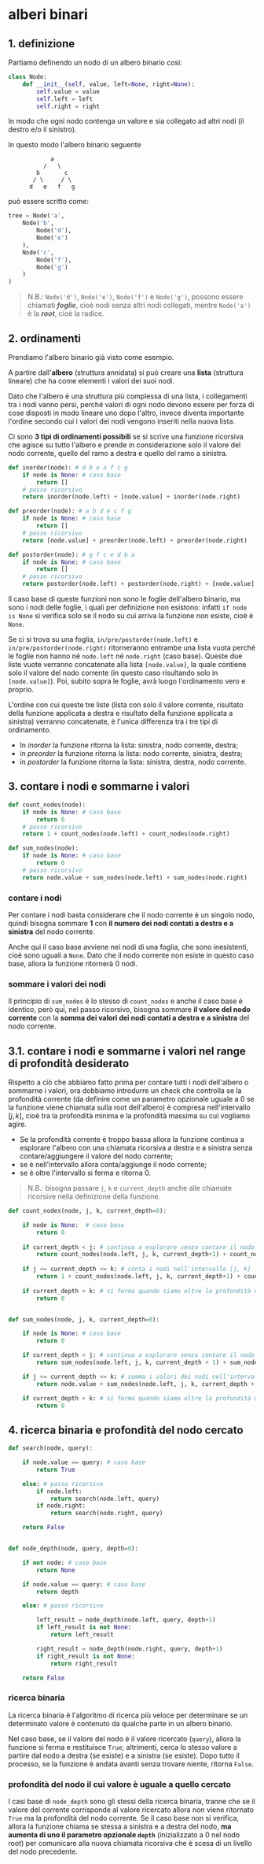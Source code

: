 # alberi binari

## 1. definizione
Partiamo definendo un nodo di un albero binario così:

``` python
class Node:
    def __init__(self, value, left=None, right=None):
        self.value = value
        self.left = left
        self.right = right
```

In modo che ogni nodo contenga un valore e sia collegato ad altri nodi (il destro e/o il sinistro).

In questo modo l'albero binario seguente

```
            a
          /   \
        b       c
       / \     / \
	  d   e   f   g
```

può essere scritto come:

``` python
tree = Node('a',
	Node('b', 
		Node('d'),
		Node('e')
	),
	Node('c',
		Node('f'),
		Node('g')
	)
)
```

> N.B.: `Node('d')`, `Node('e')`, `Node('f')` e `Node('g')`, possono essere chiamati ***foglie***, cioè nodi senza altri nodi collegati, mentre `Node('a')` è la ***root***, cioè la radice.

## 2. ordinamenti
Prendiamo l'albero binario già visto come esempio.

A partire dall'**albero** (struttura annidata) si può creare una **lista** (struttura lineare) che ha come elementi i valori dei suoi nodi.

Dato che l'albero è una struttura più complessa di una lista, i collegamenti tra i nodi vanno persi, perché valori di ogni nodo devono essere per forza di cose disposti in modo lineare uno dopo l'altro, invece diventa importante l'ordine secondo cui i valori dei nodi vengono inseriti nella nuova lista.

Ci sono **3 tipi di ordinamenti possibili** se si scrive una funzione ricorsiva che agisce su tutto l'albero e prende in considerazione solo il valore del nodo corrente, quello del ramo a destra e quello del ramo a sinistra.

``` python
def inorder(node): # d b e a f c g
    if node is None: # caso base
        return []
    # passo ricorsivo
    return inorder(node.left) + [node.value] + inorder(node.right)

def preorder(node): # a b d e c f g
    if node is None: # caso base
        return []
    # passo ricorsivo
    return [node.value] + preorder(node.left) + preorder(node.right)

def postorder(node): # g f c e d b a
    if node is None: # caso base
        return []
    # passo ricorsivo
    return postorder(node.left) + postorder(node.right) + [node.value]
```

Il caso base di queste funzioni non sono le foglie dell'albero binario, ma sono i nodi delle foglie, i quali per definizione non esistono: infatti `if node is None` si verifica solo se il nodo su cui arriva la funzione non esiste, cioè è `None`.

Se ci si trova su una foglia, `in/pre/postorder(node.left)` e `in/pre/postorder(node.right)`
ritorneranno entrambe una lista vuota perché le foglie non hanno né `node.left` né `node.right` (caso base).
Queste due liste vuote verranno concatenate alla lista `[node.value]`, la quale contiene solo il valore del nodo corrente (in questo caso risultando solo in `[node.value]`).
Poi, subito sopra le foglie, avrà luogo l'ordinamento vero e proprio.

L'ordine con cui queste tre liste (lista con solo il valore corrente, risultato della funzione applicata a destra e risultato della funzione applicata a sinistra) verranno concatenate, è l'unica differenza tra i tre tipi di ordinamento.
- In *inorder* la funzione ritorna la lista: sinistra, nodo corrente, destra;
- in *preorder* la funzione ritorna la lista: nodo corrente, sinistra, destra;
- in *postorder* la funzione ritorna la lista: sinistra, destra, nodo corrente.

## 3. contare i nodi e sommarne i valori
``` python
def count_nodes(node):
    if node is None: # caso base
        return 0
    # passo ricorsivo
    return 1 + count_nodes(node.left) + count_nodes(node.right)

def sum_nodes(node):
    if node is None: # caso base
        return 0
    # passo ricorsivo
    return node.value + sum_nodes(node.left) + sum_nodes(node.right)
```
### contare i nodi

Per contare i nodi basta considerare che il nodo corrente è un singolo nodo, quindi bisogna sommare **1** con **il numero dei nodi contati a destra e a sinistra** del nodo corrente.

Anche qui il caso base avviene nei nodi di una foglia, che sono inesistenti, cioè sono uguali a `None`. Dato che il nodo corrente non esiste in questo caso base, allora la funzione ritornerà 0 nodi.
### sommare i valori dei nodi

Il principio di `sum_nodes` è lo stesso di `count_nodes` e anche il caso base è identico, però qui, nel passo ricorsivo, bisogna sommare **il valore del nodo corrente** con la **somma dei valori dei nodi contati a destra e a sinistra** del nodo corrente.

## 3.1. contare i nodi e sommarne i valori nel range di profondità desiderato

Rispetto a ciò che abbiamo fatto prima per contare tutti i nodi dell'albero o sommarne i valori, ora dobbiamo introdurre un check che controlla se la profondità corrente (da definire come un parametro opzionale uguale a 0 se la funzione viene chiamata sulla root dell'albero) è compresa nell'intervallo $[j,k]$, cioè tra la profondità minima e la profondità massima su cui vogliamo agire.

- Se la profondità corrente è troppo bassa allora la funzione continua a esplorare l'albero con una chiamata ricorsiva a destra e a sinistra senza contare/aggiungere il valore del nodo corrente;
- se è nell'intervallo allora conta/aggiunge il nodo corrente;
- se è oltre l'intervallo si ferma e ritorna 0.

> N.B.: bisogna passare `j`, `k` e `current_depth` anche alle chiamate ricorsive nella definizione della funzione.

``` python
def count_nodes(node, j, k, current_depth=0):

    if node is None:  # caso base
        return 0
        
	if current_depth < j: # continua a esplorare senza contare il nodo corrente
	    return count_nodes(node.left, j, k, current_depth+1) + count_nodes(node.right, j, k, current_depth+1)
	    
    if j <= current_depth <= k: # conta i nodi nell'intervallo [j, k]
        return 1 + count_nodes(node.left, j, k, current_depth+1) + count_nodes(node.right, j, k, current_depth+1)
        
    if current_depth > k: # si ferma quando siamo oltre la profondità massima
        return 0


def sum_nodes(node, j, k, current_depth=0):

    if node is None: # caso base
        return 0

    if current_depth < j: # continua a esplorare senza contare il nodo corrente
        return sum_nodes(node.left, j, k, current_depth + 1) + sum_nodes(node.right, j, k, current_depth + 1)

    if j <= current_depth <= k: # somma i valori dei nodi nell'intervallo [j, k]
        return node.value + sum_nodes(node.left, j, k, current_depth + 1) + sum_nodes(node.right, j, k, current_depth + 1)

    if current_depth > k: # si ferma quando siamo oltre la profondità massima
        return 0
```

## 4. ricerca binaria e profondità del nodo cercato

``` python
def search(node, query):

    if node.value == query: # caso base
        return True

    else: # passo ricorsivo
        if node.left:
            return search(node.left, query)
        if node.right:
            return search(node.right, query)

	return False


def node_depth(node, query, depth=0):

    if not node: # caso base
        return None

    if node.value == query: # caso base
        return depth

    else: # passo ricorsivo

		left_result = node_depth(node.left, query, depth+1)
        if left_result is not None:
            return left_result

        right_result = node_depth(node.right, query, depth+1)
        if right_result is not None:
            return right_result

	return False
```
### ricerca binaria
La ricerca binaria è l'algoritmo di ricerca più veloce per determinare se un determinato valore è contenuto da qualche parte in un albero binario.

Nel caso base, se il valore del nodo è il valore ricercato (`query`), allora la funzione si ferma e restituisce `True`; altrimenti, cerca lo stesso valore a partire dal nodo a destra (se esiste) e a sinistra (se esiste). Dopo tutto il processo, se la funzione è andata avanti senza trovare niente, ritorna `False`.
### profondità del nodo il cui valore è uguale a quello cercato
I casi base di `node_depth` sono gli stessi della ricerca binaria, tranne che se il valore del corrente corrisponde al valore ricercato allora non viene ritornato `True` ma la profondità del nodo corrente.
Se il caso base non si verifica, allora la funzione chiama se stessa a sinistra e a destra del nodo, **ma aumenta di uno il parametro opzionale `depth`** (inizializzato a 0 nel nodo root) per comunicare alla nuova chiamata ricorsiva che è scesa di un livello del nodo precedente.

